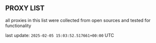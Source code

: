 ## PROXY LIST

all proxies in this list were collected from open sources and tested for functionality

last update: `2025-02-05 15:03:52.517661+00:00` UTC